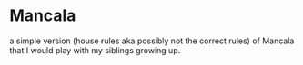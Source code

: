 # Mancala
a simple version (house rules aka possibly not the correct rules) of Mancala that I would play with my siblings growing up.

